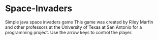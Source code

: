 # Space-Invaders
Simple java space invaders game
This game was created by Riley Marfin and other professors at the University of Texas at San Antonio for a programming project.
Use the arrow keys to control the player.

